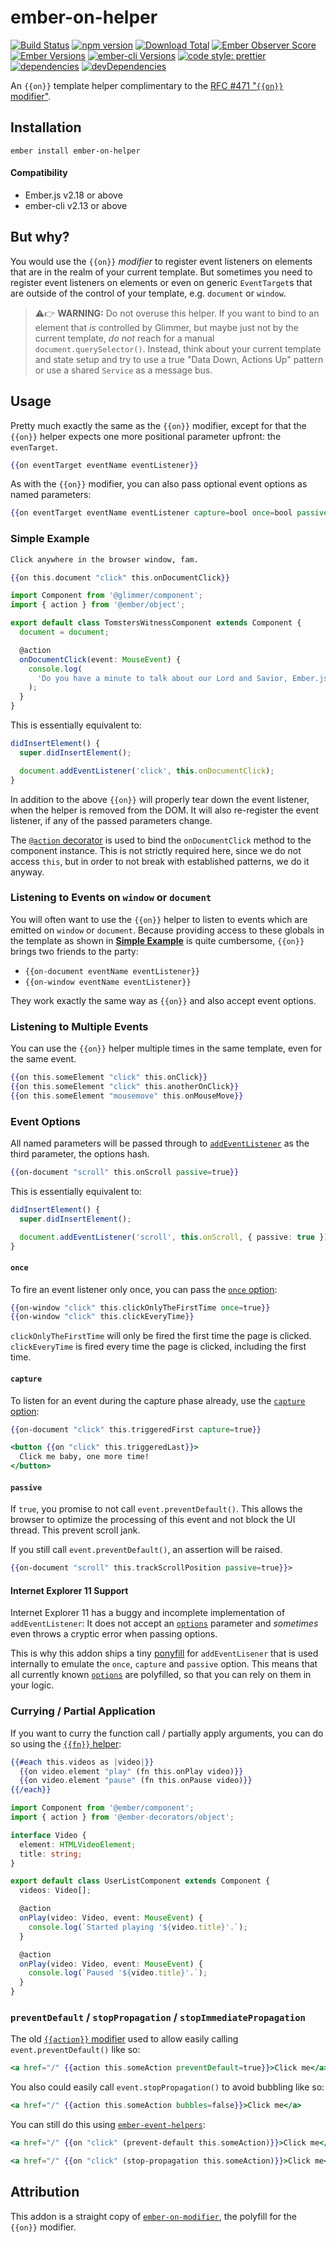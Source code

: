 # ember-on-helper

[![Build Status](https://travis-ci.org/buschtoens/ember-on-helper.svg)](https://travis-ci.org/buschtoens/ember-on-helper)
[![npm version](https://badge.fury.io/js/ember-on-helper.svg)](http://badge.fury.io/js/ember-on-helper)
[![Download Total](https://img.shields.io/npm/dt/ember-on-helper.svg)](http://badge.fury.io/js/ember-on-helper)
[![Ember Observer Score](https://emberobserver.com/badges/ember-on-helper.svg)](https://emberobserver.com/addons/ember-on-helper)
[![Ember Versions](https://img.shields.io/badge/Ember.js%20Versions-%5E2.18%20%7C%7C%20%5E3.0-brightgreen.svg)](https://travis-ci.org/buschtoens/ember-on-helper)
[![ember-cli Versions](https://img.shields.io/badge/ember--cli%20Versions-%5E2.13%20%7C%7C%20%5E3.0-brightgreen.svg)](https://travis-ci.org/buschtoens/ember-on-helper)
[![code style: prettier](https://img.shields.io/badge/code_style-prettier-ff69b4.svg)](https://github.com/prettier/prettier)
[![dependencies](https://img.shields.io/david/buschtoens/ember-on-helper.svg)](https://david-dm.org/buschtoens/ember-on-helper)
[![devDependencies](https://img.shields.io/david/dev/buschtoens/ember-on-helper.svg)](https://david-dm.org/buschtoens/ember-on-helper)

An `{{on}}` template helper complimentary to the
[RFC #471 "`{{on}}` modifier"](https://github.com/emberjs/rfcs/blob/master/text/0471-on-modifier.md).

## Installation

```
ember install ember-on-helper
```

#### Compatibility

- Ember.js v2.18 or above
- ember-cli v2.13 or above

## But why?

You would use the `{{on}}` _modifier_ to register event listeners on elements
that are in the realm of your current template. But sometimes you need to
register event listeners on elements or even on generic `EventTarget`s that are
outside of the control of your template, e.g. `document` or `window`.

> ⚠️👉 **WARNING:** Do not overuse this helper. If you want to bind to an
> element that _is_ controlled by Glimmer, but maybe just not by the current
> template, _do not_ reach for a manual `document.querySelector()`. Instead,
> think about your current template and state setup and try to use a true "Data
> Down, Actions Up" pattern or use a shared `Service` as a message bus.

## Usage

Pretty much exactly the same as the `{{on}}` modifier, except for that the
`{{on}}` helper expects one more positional parameter upfront: the `evenTarget`.

```hbs
{{on eventTarget eventName eventListener}}
```

As with the `{{on}}` modifier, you can also pass optional event options as named
parameters:

```hbs
{{on eventTarget eventName eventListener capture=bool once=bool passive=bool}}
```

### Simple Example

```hbs
Click anywhere in the browser window, fam.

{{on this.document "click" this.onDocumentClick}}
```

```ts
import Component from '@glimmer/component';
import { action } from '@ember/object';

export default class TomstersWitnessComponent extends Component {
  document = document;

  @action
  onDocumentClick(event: MouseEvent) {
    console.log(
      'Do you have a minute to talk about our Lord and Savior, Ember.js?'
    );
  }
}
```

This is essentially equivalent to:

```ts
didInsertElement() {
  super.didInsertElement();

  document.addEventListener('click', this.onDocumentClick);
}
```

In addition to the above `{{on}}` will properly tear down the event listener,
when the helper is removed from the DOM. It will also re-register the event
listener, if any of the passed parameters change.

The [`@action` decorator][@action] is used to bind the `onDocumentClick` method
to the component instance. This is not strictly required here, since we do not
access `this`, but in order to not break with established patterns, we do it
anyway.

[@action]: https://github.com/emberjs/rfcs/blob/master/text/0408-decorators.md#method-binding

### Listening to Events on `window` or `document`

You will often want to use the `{{on}}` helper to listen to events which are
emitted on `window` or `document`. Because providing access to these globals in
the template as shown in **[Simple Example](#simple-example)** is quite
cumbersome, `{{on}}` brings two friends to the party:

- `{{on-document eventName eventListener}}`
- `{{on-window eventName eventListener}}`

They work exactly the same way as `{{on}}` and also accept event options.

### Listening to Multiple Events

You can use the `{{on}}` helper multiple times in the same template, even for
the same event.

```hbs
{{on this.someElement "click" this.onClick}}
{{on this.someElement "click" this.anotherOnClick}}
{{on this.someElement "mousemove" this.onMouseMove}}
```

### Event Options

All named parameters will be passed through to
[`addEventListener`][addeventlistener] as the third parameter, the options hash.

[addeventlistener]: https://developer.mozilla.org/en-US/docs/Web/API/EventTarget/addEventListener

```hbs
{{on-document "scroll" this.onScroll passive=true}}
```

This is essentially equivalent to:

```ts
didInsertElement() {
  super.didInsertElement();

  document.addEventListener('scroll', this.onScroll, { passive: true });
}
```

#### `once`

To fire an event listener only once, you can pass the [`once` option][addeventlistener-parameters]:

```hbs
{{on-window "click" this.clickOnlyTheFirstTime once=true}}
{{on-window "click" this.clickEveryTime}}
```

`clickOnlyTheFirstTime` will only be fired the first time the page is clicked.
`clickEveryTime` is fired every time the page is clicked, including the first
time.

[addeventlistener-parameters]: https://developer.mozilla.org/en-US/docs/Web/API/EventTarget/addEventListener#Parameters

#### `capture`

To listen for an event during the capture phase already, use the [`capture` option][addeventlistener-parameters]:

```hbs
{{on-document "click" this.triggeredFirst capture=true}}

<button {{on "click" this.triggeredLast}}>
  Click me baby, one more time!
</button>
```

#### `passive`

If `true`, you promise to not call `event.preventDefault()`. This allows the
browser to optimize the processing of this event and not block the UI thread.
This prevent scroll jank.

If you still call `event.preventDefault()`, an assertion will be raised.

```hbs
{{on-document "scroll" this.trackScrollPosition passive=true}}>
```

#### Internet Explorer 11 Support

Internet Explorer 11 has a buggy and incomplete implementation of
`addEventListener`: It does not accept an
[`options`][addeventlistener-parameters] parameter and _sometimes_ even throws
a cryptic error when passing options.

This is why this addon ships a tiny [ponyfill][ponyfill] for `addEventLisener`
that is used internally to emulate the `once`, `capture` and `passive` option.
This means that all currently known [`options`][addeventlistener-parameters] are
polyfilled, so that you can rely on them in your logic.

[ponyfill]: https://github.com/sindresorhus/ponyfill

### Currying / Partial Application

If you want to curry the function call / partially apply arguments, you can do
so using the [`{{fn}}` helper][fn-helper]:

[fn-helper]: https://github.com/emberjs/rfcs/blob/master/text/0470-fn-helper.md

```hbs
{{#each this.videos as |video|}}
  {{on video.element "play" (fn this.onPlay video)}}
  {{on video.element "pause" (fn this.onPause video)}}
{{/each}}
```

```ts
import Component from '@ember/component';
import { action } from '@ember-decorators/object';

interface Video {
  element: HTMLVideoElement;
  title: string;
}

export default class UserListComponent extends Component {
  videos: Video[];

  @action
  onPlay(video: Video, event: MouseEvent) {
    console.log(`Started playing '${video.title}'.`);
  }

  @action
  onPlay(video: Video, event: MouseEvent) {
    console.log(`Paused '${video.title}'.`);
  }
}
```

### `preventDefault` / `stopPropagation` / `stopImmediatePropagation`

The old [`{{action}}` modifier][action-event-propagation] used to allow easily
calling `event.preventDefault()` like so:

```hbs
<a href="/" {{action this.someAction preventDefault=true}}>Click me</a>
```

[action-event-propagation]: https://www.emberjs.com/api/ember/release/classes/Ember.Templates.helpers/methods/action?anchor=action#event-propagation

You also could easily call `event.stopPropagation()` to avoid bubbling like so:

```hbs
<a href="/" {{action this.someAction bubbles=false}}>Click me</a>
```

You can still do this using [`ember-event-helpers`][ember-event-helpers]:

[ember-event-helpers]: https://github.com/buschtoens/ember-event-helpers

```hbs
<a href="/" {{on "click" (prevent-default this.someAction)}}>Click me</a>
```

```hbs
<a href="/" {{on "click" (stop-propagation this.someAction)}}>Click me</a>
```

## Attribution

This addon is a straight copy of [`ember-on-modifier`][ember-on-modifier], the
polyfill for the `{{on}}` modifier.

[ember-on-modifier]: https://github.com/buschtoens/ember-on-modifier
